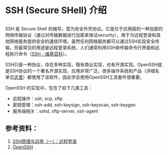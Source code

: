 # SSH (Secure SHell) 介绍

## 
SSH 是 Secure Shell 的缩写，意为安全外壳协议。它是位于应用层的一种加密的网络传输协议（通过对传输数据进行加密来保证security），用于为远程登录和其他网络服务提供安全的通信环境。虽然任何网络服务都可以通过SSH实现安全传输，但最常见的用途是远程登录系统，人们通常利用SSH来传输命令行界面和远程执行命令（[SSH - 维基百科](https://zh.wikipedia.org/zh-hans/Secure_Shell)）。

SSH只是一种协议，存在多种实现，既有商业实现，也有开源实现。OpenSSH就是SSH协议的一个著名开源实现，应用非常广泛，很多操作系统和产品（详细名单见[这里](https://www.openssh.com/users.html)）都使用了该软件，因此学会使用OpenSSH工具套件很重要。

OpenSSH 的实现中，包含了如下几类工具：
* 远程操作：ssh, scp, sftp
* 密钥管理：ssh-add, ssh-keysign, ssh-keyscan, ssh-keygen
* 服务端相关：sshd, sftp-server, ssh-agent


## 参考资料：
1. [SSH原理与运用（一）：远程登录](http://www.ruanyifeng.com/blog/2011/12/ssh_remote_login.html)
2. [OpenSSH](https://www.openssh.com/)

